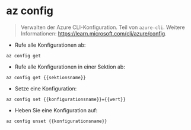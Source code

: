 # az config

> Verwalten der Azure CLI-Konfiguration.
> Teil von `azure-cli`.
> Weitere Informationen: <https://learn.microsoft.com/cli/azure/config>.

- Rufe alle Konfigurationen ab:

`az config get`

- Rufe alle Konfigurationen in einer Sektion ab:

`az config get {{sektionsname}}`

- Setze eine Konfiguration:

`az config set {{konfigurationsname}}={{wert}}`

- Heben Sie eine Konfiguration auf:

`az config unset {{konfigurationsname}}`
